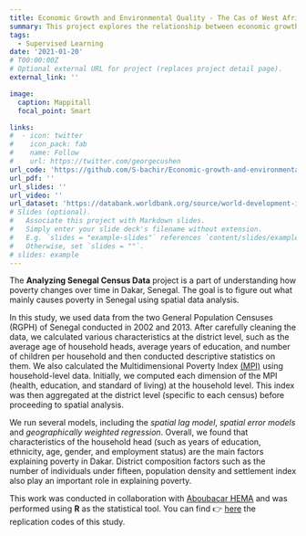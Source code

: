```yaml
---
title: Economic Growth and Environmental Quality - The Cas of West African Countries (ECOWAS)
summary: This project explores the relationship between economic growth and environmental quality in West African countries using data-driven analysis.
tags:
  - Supervised Learning
date: '2021-01-20'
# T00:00:00Z
# Optional external URL for project (replaces project detail page).
external_link: ''

image:
  caption: Mappitall
  focal_point: Smart

links:
#  - icon: twitter
#    icon_pack: fab
#    name: Follow
#    url: https://twitter.com/georgecushen
url_code: 'https://github.com/S-bachir/Economic-growth-and-environmental-quality-the-case-of-West-African-countries'
url_pdf: ''
url_slides: ''
url_video: ''
url_dataset: 'https://databank.worldbank.org/source/world-development-indicators#'
# Slides (optional).
#   Associate this project with Markdown slides.
#   Simply enter your slide deck's filename without extension.
#   E.g. `slides = "example-slides"` references `content/slides/example-slides.md`.
#   Otherwise, set `slides = ""`.
# slides: example
---
```


The **Analyzing Senegal Census Data** project is a part of understanding how poverty changes over time in Dakar, Senegal. The goal is to figure out what mainly causes poverty in Senegal using spatial data analysis.

In this study, we used data from the two General Population Censuses (RGPH) of Senegal conducted in 2002 and 2013. After carefully cleaning the data, we calculated various characteristics at the district level, such as the average age of household heads, average years of education, and number of children per household and then conducted descriptive statistics on them. We also calculated the Multidimensional Poverty Index [(MPI)](https://www.worldbank.org/en/topic/poverty/brief/multidimensional-poverty-measure) using household-level data. Initially, we computed each dimension of the MPI (health, education, and standard of living) at the household level. This index was then aggregated at the district level (specific to each census) before proceeding to spatial analysis.

We run several models, including the *spatial lag model*, *spatial error models* and *geographically weighted regression*. Overall, we found that characteristics of the household head (such as years of education, ethnicity, age, gender, and employment status) are the main factors explaining poverty in Dakar. District composition factors such as the number of individuals under fifteen, population density and settlement index also play an important role in explaining poverty.

This work was conducted in collaboration with [Aboubacar HEMA](https://hema.quarto.pub/aboubacar-hema/) and was performed using **R** as the statistical tool. You can find 👉 [here](https://github.com/Abson-dev/Analysing-Senegal-Census-Data) the replication codes of this study.
